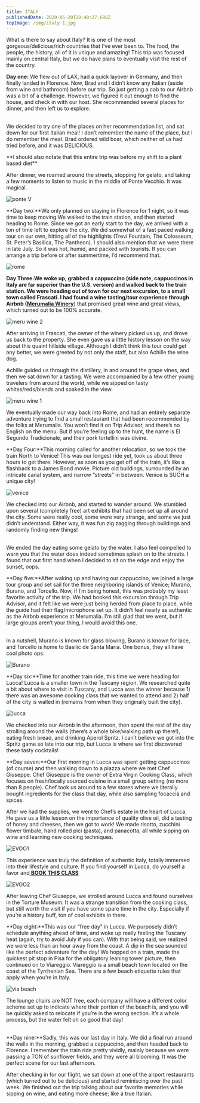 ```yaml
---
title: ITALY
publishedDate: 2020-05-20T20:40:27.686Z
topImage: /img/italy-1.jpg
---
```

What is there to say about Italy? It is one of the most gorgeous/delicious/rich countries that I’ve ever been to. The food, the people, the history, all of it is unique and amazing! This trip was focused mainly on central Italy, but we do have plans to eventually visit the rest of the country.



**Day one:** We flew out of LAX, had a quick layover in Germany, and then finally landed in Florence. Now, Brad and I didn’t know any Italian (aside from wine and bathroom) before our trip. So just getting a cab to our Airbnb was a bit of a challenge. However, we figured it out enough to find the house, and check in with our host. She recommended several places for dinner, and then left us to explore.

\
We decided to try one of the places on her recommendation list, and sat down for our first Italian meal! I don’t remember the name of the place, but I do remember the meal. Brad ordered wild boar, which neither of us had tried before, and it was DELICIOUS.

\*\*I should also notate that this entire trip was before my shift to a plant based diet\*\*

After dinner, we roamed around the streets, stopping for gelato, and taking a few moments to listen to music in the middle of Ponte Vecchio. It was magical.



![ponte V](/img/ponte-v.jpg "Italy-Ponte V")



**Day two:**We only planned on staying in Florence for 1 night, so it was time to keep moving.We walked to the train station, and then started heading to Rome. Since we got an early start to the day, we arrived with a ton of time left to explore the city. We did somewhat of a fast paced walking tour on our own, hitting all of the highlights (Trevi Fountain, The Colosseum, St. Peter’s Basilica, The Pantheon). I should also mention that we were there in late July. So it was hot, humid, and packed with tourists. If you can arrange a trip before or after summertime, I’d recommend that.



![rome ](/img/italy-2.jpg "Italy-rome")

**Day Three:**We woke up, grabbed a cappuccino (side note, cappuccinos in Italy are far superior than the U.S. version) and walked back to the train station. We were heading out of town for our next excursion, to a small town called Frascati. I had found a wine tasting/tour experience through Airbnb (**[Merumalia Winery](https://www.merumalia.it/en/)**) that promised great wine and great views, which turned out to be 100% accurate.

![meru wine 2](/img/italy-4.jpg "Italy-meru wine 2")

After arriving in Frascati, the owner of the winery picked us up, and drove us back to the property. She even gave us a little history lesson on the way about this quaint hillside village. Although I didn’t think this tour could get any better, we were greeted by not only the staff, but also Achille the wine dog.



Achille guided us through the distillery, in and around the grape vines, and then we sat down for a tasting. We were accompanied by a few other young travelers from around the world, while we sipped on tasty whites/reds/blends and soaked in the view.

![meru wine 1](/img/italy-3.jpg "italy meru wine 1")

We eventually made our way back into Rome, and had an entirely separate adventure trying to find a small restaurant that had been recommended by the folks at Merumalia. You won’t find it on Trip Advisor, and there’s no English on the menu. But if you’re feeling up to the hunt, the name is El Segundo Tradicionale, and their pork tortellini was divine.

**Day Four:**This morning called for another relocation, so we took the train North to Venice! This was our longest ride yet, took us about three hours to get there. However, as soon as you get off of the train, it’s like a flashback to a James Bond movie. Picture old buildings, surrounded by an intricate canal system, and narrow “streets” in between. Venice is SUCH a unique city!

![venice](/img/venice-.jpg "Italy-venice")

We checked into our Airbnb, and started to wander around. We stumbled upon several (completely free) art exhibits that had been set up all around the city. Some were really cool, some were very strange, and some we just didn’t understand. Either way, it was fun zig zagging through buildings and randomly finding new things!

\
We ended the day eating some gelato by the water. I also feel compelled to warn you that the water does indeed sometimes splash on to the streets. I found that out first hand when I decided to sit on the edge and enjoy the sunset, oops.



**Day five:**After waking up and having our cappuccino, we joined a large tour group and set sail for the three neighboring islands of Venice; Murano, Burano, and Torcello. Now, if I’m being honest, this was probably my least favorite activity of the trip. We had booked this excursion through Trip Advisor, and it felt like we were just being herded from place to place, while the guide had their flag/microphone set up. It didn’t feel nearly as authentic as the Airbnb experience at Merumalia. I’m still glad that we went, but if large groups aren’t your thing, I would avoid this one.

\
In a nutshell, Murano is known for glass blowing, Burano is known for lace, and Torcello is home to Basilic de Santa Maria. One bonus, they all have cool photo ops:

![Burano](/img/burano.jpg "Venice-Burano")



**Day six:**Time for another train ride, this time we were heading for Lucca! Lucca is a smaller town in the Tuscany region. We researched quite a bit about where to visit in Tuscany, and Lucca was the winner because 1) there was an awesome cooking class that we wanted to attend and 2) half of the city is walled in (remains from when they originally built the city).

![lucca](/img/lucca-.jpg "Italy-Lucca")

We checked into our Airbnb in the afternoon, then spent the rest of the day strolling around the walls (there’s a whole bike/walking path up there!), eating fresh bread, and drinking Aperol Spritz. I can’t believe we got into the Spritz game so late into our trip, but Lucca is where we first discovered these tasty cocktails!



**Day seven:**Our first morning in Lucca was spent getting cappuccinos (of course) and then walking down to a piazza where we met Chef Giuseppe. Chef Giuseppe is the owner of Extra Virgin Cooking Class, which focuses on fresh/locally sourced cuisine in a small group setting (no more than 8 people). Chef took us around to a few stores where we literally bought ingredients for the class that day, while also sampling focaccia and spices.



After we had the supplies, we went to Chef’s estate in the heart of Lucca. He gave us a little lesson on the importance of quality olive oil, did a tasting of honey and cheeses, then we got to work! We made risotto, zucchini flower timbale, hand rolled pici (pasta), and panacotta, all while sipping on wine and learning new cooking techniques.



![EVOO1](/img/evoo.jpg "Italy-EVOO 1")



This experience was truly the definition of authentic Italy, totally immersed into their lifestyle and culture. If you find yourself in Lucca, do yourself a favor and[ **BOOK THIS CLASS**](https://www.extravirginlucca.com/)



![EVOO2](/img/italy-.jpeg "Italy-EVOO2")



After leaving Chef Giuseppe, we strolled around Lucca and found ourselves in the Torture Museum. It was a strange transition from the cooking class, but still worth the visit if you have some spare time in the city. Especially if you’re a history buff, ton of cool exhibits in there.

**Day eight:**This was our “free day” in Lucca. We purposely didn’t schedule anything ahead of time, and woke up really feeling the Tuscany heat (again, try to avoid July if you can). With that being said, we realized we were less than an hour away from the coast. A dip in the sea sounded like the perfect adventure for the day! We hopped on a train, made the quickest pit stop in Pisa for the obligatory leaning tower picture, then continued on to Viareggio. Viareggio is a small beach town located on the coast of the Tyrrhenian Sea. There are a few beach etiquette rules that apply when you’re in Italy. 

![via beach](/img/via-beach.jpeg "Italy-via beach")

The lounge chairs are NOT free, each company will have a different color scheme set up to indicate where their portion of the beach is, and you will be quickly asked to relocate if you’re in the wrong section. It’s a whole process, but the water felt oh so good that day!

\
**Day nine:**Sadly, this was our last day in Italy. We did a final run around the walls in the morning, grabbed a cappuccino, and then headed back to Florence. I remember the train ride pretty vividly, mainly because we were passing a TON of sunflower fields, and they were all blooming. It was the perfect scene for our last afternoon.



After checking in for our flight, we sat down at one of the airport restaurants (which turned out to be delicious) and started reminiscing over the past week. We finished out the trip talking about our favorite memories while sipping on wine, and eating more cheese; like a true Italian.